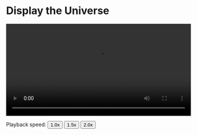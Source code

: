 # Display the Universe

<video controls width="100%">
    <source src="../06_Display.mp4" type="video/mp4">
    Sorry, your browser doesn't support embedded videos.
</video>
<p>Playback speed:
    <button onclick="OneX()">1.0x</button>
    <button onclick="OnePointFiveX()">1.5x</button>
    <button onclick="TwoX()">2.0x</button>
</p>